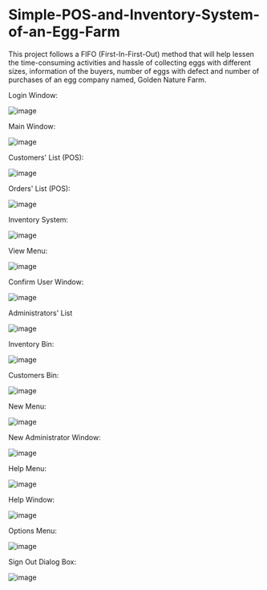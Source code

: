 # Simple-POS-and-Inventory-System-of-an-Egg-Farm
This project follows a FIFO (First-In-First-Out) method that will help lessen the time-consuming activities and hassle of collecting eggs with different sizes, information of the buyers, number of eggs with defect and number of purchases of an egg company named, Golden Nature Farm. 

Login Window:

![image](https://user-images.githubusercontent.com/82814920/121040727-b6e71300-c7e4-11eb-8f13-43178efda239.png)

Main Window:

![image](https://user-images.githubusercontent.com/82814920/121040818-ca927980-c7e4-11eb-81c9-4cbf48f7f216.png)

Customers' List (POS):

![image](https://user-images.githubusercontent.com/82814920/121040928-e269fd80-c7e4-11eb-8723-f70c2203d7a1.png)

Orders' List (POS):

![image](https://user-images.githubusercontent.com/82814920/121040949-e7c74800-c7e4-11eb-9e16-be41d6673fa8.png)

Inventory System:

![image](https://user-images.githubusercontent.com/82814920/121041110-09283400-c7e5-11eb-85cb-affad4c8ca9a.png)

View Menu:

![image](https://user-images.githubusercontent.com/82814920/121041142-104f4200-c7e5-11eb-9969-6038adb99dbc.png)

Confirm User Window:

![image](https://user-images.githubusercontent.com/82814920/121041192-1ba26d80-c7e5-11eb-8930-7a24e17fa820.png)

Administrators' List

![image](https://user-images.githubusercontent.com/82814920/121041226-252bd580-c7e5-11eb-9a3a-2488bbea8e14.png)

Inventory Bin:

![image](https://user-images.githubusercontent.com/82814920/121041271-2d841080-c7e5-11eb-8f44-eb4165794a56.png)

Customers Bin:

![image](https://user-images.githubusercontent.com/82814920/121041301-3543b500-c7e5-11eb-9d7e-f5c8a4eb0fc7.png)

New Menu:

![image](https://user-images.githubusercontent.com/82814920/121041411-4db3cf80-c7e5-11eb-8f45-1fddc5edaba3.png)

New Administrator Window:

![image](https://user-images.githubusercontent.com/82814920/121041466-5d331880-c7e5-11eb-9251-3099dbeb506d.png)

Help Menu:

![image](https://user-images.githubusercontent.com/82814920/121041483-62906300-c7e5-11eb-8d33-d5363d73fc43.png)

Help Window:

![image](https://user-images.githubusercontent.com/82814920/121041601-7936ba00-c7e5-11eb-952f-a1810ffc5b83.png)

Options Menu:

![image](https://user-images.githubusercontent.com/82814920/121041631-7f2c9b00-c7e5-11eb-8522-692675bc3ecc.png)

Sign Out Dialog Box:

![image](https://user-images.githubusercontent.com/82814920/121041687-8c498a00-c7e5-11eb-828a-9afce489d3bf.png)


